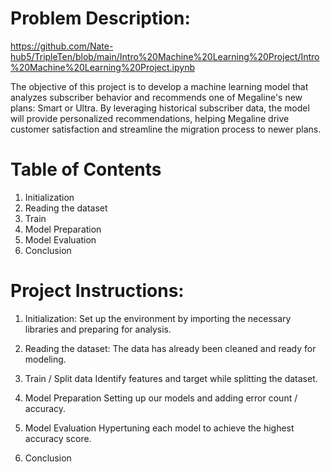 # Problem Description:
https://github.com/Nate-hub5/TripleTen/blob/main/Intro%20Machine%20Learning%20Project/Intro%20Machine%20Learning%20Project.ipynb

The objective of this project is to develop a machine learning model that analyzes subscriber behavior and recommends one of Megaline's new plans: Smart or Ultra. By leveraging historical subscriber data, the model will provide personalized recommendations, helping Megaline drive customer satisfaction and streamline the migration process to newer plans.

# Table of Contents
1. Initialization
2. Reading the dataset
3. Train
4. Model Preparation
5. Model Evaluation
6. Conclusion

# Project Instructions:

1. Initialization: Set up the environment by importing the necessary libraries and preparing for analysis.

2. Reading the dataset: The data has already been cleaned and ready for modeling.

3. Train / Split data Identify features and target while splitting the dataset.

4. Model Preparation Setting up our models and adding error count / accuracy.

5. Model Evaluation Hypertuning each model to achieve the highest accuracy score.

6. Conclusion
